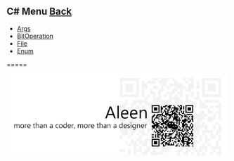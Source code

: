 ## C# Menu [Back](./../Programming%20Menu.md)
* [Args](./../C%23/Args/listArg0.cs)
* [BitOperation](./../C%23/BitOperation/bitOperation.cs)
* [File](./../C%23/File/fileApp.cs)
* [Enum](./../C%23/Enum/enumApp.cs)

=====
<a href="http://aleen42.github.io/" target="_blank" ><img src="./../../pic/tail.gif"></a>
